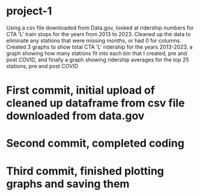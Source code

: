 # project-1

Using a csv file downloaded from Data.gov, looked at ridership numbers for CTA 'L' train stops for the years from 2013 to 2023.  Cleaned up the data to eliminate any stations that were missing months, or had 0 for columns.  Created 3 graphs to show total CTA 'L' ridership for the years 2013-2023, a graph showing how many stations fit into each bin that I created, pre and post COVID, and finally a graph showing ridership averages for the top 25 stations, pre and post COVID

# First commit, initial upload of cleaned up dataframe from csv file downloaded from data.gov
# Second commit, completed coding
# Third commit, finished plotting graphs and saving them
